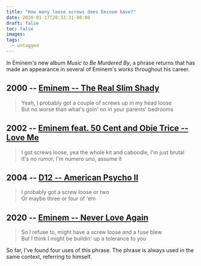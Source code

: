 ```yaml
---
title: "How many loose screws does Eminem have?"
date: 2020-01-17T20:33:31-08:00
draft: false
toc: false
images:
tags: 
  - untagged
---
```


In Eminem's new album _Music to Be Murdered By_, a phrase returns that has made an appearance in several of Eminem's works throughout his career. 


## 2000 -- [Eminem -- The Real Slim Shady](https://genius.com/241200)
> Yeah, I probably got a couple of screws up in my head loose <br>
> But no worse than what's goin' on in your parents' bedrooms

## 2002 --  [Eminem feat. 50 Cent and Obie Trice -- Love Me](https://genius.com/Eminem-love-me-lyrics)
> I got screws loose, yea the whole kit and caboodle, I'm just brutal <br>
> It's no rumor, I'm numero uno, assume it

## 2004 -- [D12 -- American Psycho II](https://genius.com/57873)
> I probably got a screw loose or two <br>
> Or maybe three or four of 'em

## 2020 -- [Eminem -- Never Love Again](https://genius.com/Eminem-never-love-again-lyrics)
> So I refuse to, might have a screw loose and a fuse blew <br>
> But I think I might be buildin' up a tolerance to you


So far, I've found four uses of this phrase. The phrase is always used in the same context, referring to himself.